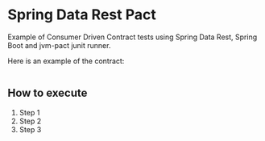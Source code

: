 # Spring Data Rest Pact

Example of Consumer Driven Contract tests using Spring Data Rest, Spring Boot and jvm-pact junit runner.

Here is an example of the contract:

```java

```

How to execute
--------------

1. Step 1
2. Step 2
3. Step 3